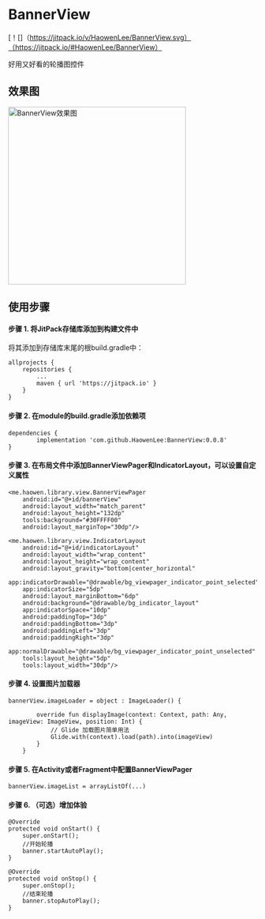 # BannerView

[！[]（https://jitpack.io/v/HaowenLee/BannerView.svg）（https://jitpack.io/#HaowenLee/BannerView）

好用又好看的轮播图控件

## 效果图

<img src="https://github.com/HaowenLee/BannerView/blob/master/images/Gif_20190425_215549.gif?raw=true" width="360" alt="BannerView效果图"/>

## 使用步骤

#### 步骤 1. 将JitPack存储库添加到构建文件中

将其添加到存储库末尾的根build.gradle中：

```
allprojects {
    repositories {
        ...
        maven { url 'https://jitpack.io' }
    }
}
```

#### 步骤 2. 在module的build.gradle添加依赖项

```
dependencies {
        implementation 'com.github.HaowenLee:BannerView:0.0.8'
}

```

#### 步骤 3. 在布局文件中添加BannerViewPager和IndicatorLayout，可以设置自定义属性

```
<me.haowen.library.view.BannerViewPager
    android:id="@+id/bannerView"
    android:layout_width="match_parent"
    android:layout_height="132dp"
    tools:background="#30FFFF00"
    android:layout_marginTop="30dp"/>

<me.haowen.library.view.IndicatorLayout
    android:id="@+id/indicatorLayout"
    android:layout_width="wrap_content"
    android:layout_height="wrap_content"
    android:layout_gravity="bottom|center_horizontal"
    app:indicatorDrawable="@drawable/bg_viewpager_indicator_point_selected"
    app:indicatorSize="5dp"
    android:layout_marginBottom="6dp"
    android:background="@drawable/bg_indicator_layout"
    app:indicatorSpace="10dp"
    android:paddingTop="3dp"
    android:paddingBottom="3dp"
    android:paddingLeft="3dp"
    android:paddingRight="3dp"
    app:normalDrawable="@drawable/bg_viewpager_indicator_point_unselected"
    tools:layout_height="5dp"
    tools:layout_width="30dp"/>
```

#### 步骤 4. 设置图片加载器

```
bannerView.imageLoader = object : ImageLoader() {

        override fun displayImage(context: Context, path: Any, imageView: ImageView, position: Int) {
            // Glide 加载图片简单用法
            Glide.with(context).load(path).into(imageView)
        }
    }
```

#### 步骤 5. 在Activity或者Fragment中配置BannerViewPager

```
bannerView.imageList = arrayListOf(...)
```

#### 步骤 6. （可选）增加体验
```
@Override
protected void onStart() {
    super.onStart();
    //开始轮播
    banner.startAutoPlay();
}

@Override
protected void onStop() {
    super.onStop();
    //结束轮播
    banner.stopAutoPlay();
}
```
